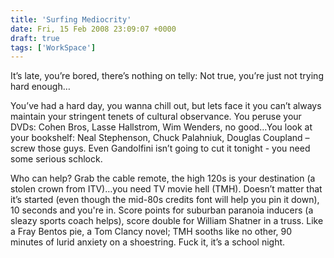 ```yaml
---
title: 'Surfing Mediocrity'
date: Fri, 15 Feb 2008 23:09:07 +0000
draft: true
tags: ['WorkSpace']
---
```


It’s late, you’re bored, there’s nothing on telly: Not true, you’re just not trying hard enough…

You’ve had a hard day, you wanna chill out, but lets face it you can’t always maintain your stringent tenets of cultural observance. You peruse your DVDs: Cohen Bros, Lasse Hallstrom, Wim Wenders, no good…You look at your bookshelf: Neal Stephenson, Chuck Palahniuk, Douglas Coupland – screw those guys. Even Gandolfini isn’t going to cut it tonight - you need some serious schlock.

Who can help? Grab the cable remote, the high 120s is your destination (a stolen crown from ITV)…you need TV movie hell (TMH). Doesn’t matter that it’s started (even though the mid-80s credits font will help you pin it down), 10 seconds and you're in. Score points for suburban paranoia inducers (a sleazy sports coach helps), score double for William Shatner in a truss. Like a Fray Bentos pie, a Tom Clancy novel; TMH sooths like no other, 90 minutes of lurid anxiety on a shoestring. Fuck it, it’s a school night.